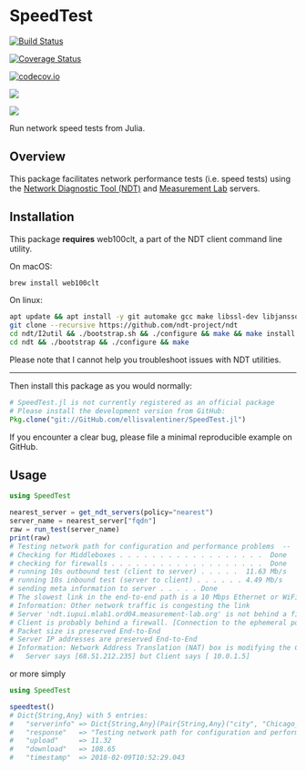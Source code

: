 # SpeedTest

[![Build Status](https://travis-ci.org/ellisvalentiner/SpeedTest.jl.svg?branch=master)](https://travis-ci.org/ellisvalentiner/SpeedTest.jl)

[![Coverage Status](https://coveralls.io/repos/ellisvalentiner/SpeedTest.jl/badge.svg?branch=master&service=github)](https://coveralls.io/github/ellisvalentiner/SpeedTest.jl?branch=master)

[![codecov.io](http://codecov.io/github/ellisvalentiner/SpeedTest.jl/coverage.svg?branch=master)](http://codecov.io/github/ellisvalentiner/SpeedTest.jl?branch=master)

[![](https://img.shields.io/badge/docs-stable-blue.svg)](https://ellisvalentiner.github.io/SpeedTest.jl/stable)

[![](https://img.shields.io/badge/docs-latest-blue.svg)](https://ellisvalentiner.github.io/SpeedTest.jl/latest)

Run network speed tests from Julia.

## Overview

This package facilitates network performance tests (i.e. speed tests) using the [Network Diagnostic Tool (NDT)](https://github.com/ndt-project/ndt/) and [Measurement Lab](https://www.measurementlab.net/) servers.

## Installation

This package **requires** web100clt, a part of the NDT client command line utility.

On macOS:

```bash
brew install web100clt
```

On linux:

```bash
apt update && apt install -y git automake gcc make libssl-dev libjansson-dev python
git clone --recursive https://github.com/ndt-project/ndt
cd ndt/I2util && ./bootstrap.sh && ./configure && make && make install
cd ndt && ./bootstrap && ./configure && make
```

Please note that I cannot help you troubleshoot issues with NDT utilities.

***

Then install this package as you would normally:

```julia
# SpeedTest.jl is not currently registered as an official package
# Please install the development version from GitHub:
Pkg.clone("git://GitHub.com/ellisvalentiner/SpeedTest.jl")
```

If you encounter a clear bug, please file a minimal reproducible example on GitHub.

## Usage

```julia
using SpeedTest

nearest_server = get_ndt_servers(policy="nearest")
server_name = nearest_server["fqdn"]
raw = run_test(server_name)
print(raw)
# Testing network path for configuration and performance problems  --  Using IPv4 address
# Checking for Middleboxes . . . . . . . . . . . . . . . . . .  Done
# checking for firewalls . . . . . . . . . . . . . . . . . . .  Done
# running 10s outbound test (client to server) . . . . .  11.63 Mb/s
# running 10s inbound test (server to client) . . . . . . 4.49 Mb/s
# sending meta information to server . . . . . Done
# The slowest link in the end-to-end path is a 10 Mbps Ethernet or WiFi 11b subnet
# Information: Other network traffic is congesting the link
# Server 'ndt.iupui.mlab1.ord04.measurement-lab.org' is not behind a firewall. [Connection to the ephemeral port was successful]
# Client is probably behind a firewall. [Connection to the ephemeral port failed]
# Packet size is preserved End-to-End
# Server IP addresses are preserved End-to-End
# Information: Network Address Translation (NAT) box is modifying the Client's IP address
# 	Server says [68.51.212.235] but Client says [ 10.0.1.5]
```

or more simply

```julia
using SpeedTest

speedtest()
# Dict{String,Any} with 5 entries:
#   "serverinfo" => Dict{String,Any}(Pair{String,Any}("city", "Chicago_IL"),Pair{String,Any}("ip", Any["66.198.24.75"]),Pair{String,Any}("fqdn", "ndt.iupui.mla…
#   "response"   => "Testing network path for configuration and performance problems  --  Using IPv4 address\nChecking for Middleboxes . . . . . . . . . . . . …
#   "upload"     => 11.32
#   "download"   => 108.65
#   "timestamp"  => 2018-02-09T10:52:29.043
```

